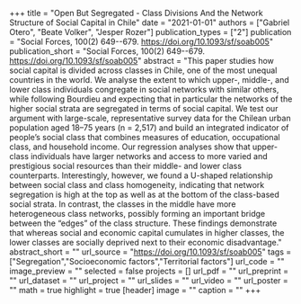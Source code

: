 +++
title = "Open But Segregated - Class Divisions And the Network Structure of Social Capital in Chile"
date = "2021-01-01"
authors = ["Gabriel Otero", "Beate Volker", "Jesper Rozer"]
publication_types = ["2"]
publication = "Social Forces, 100(2) 649--679. https://doi.org/10.1093/sf/soab005"
publication_short = "Social Forces, 100(2) 649--679. https://doi.org/10.1093/sf/soab005"
abstract = "This paper studies how social capital is divided across classes in Chile, one of the most unequal countries in the world. We analyse the extent to which upper-, middle-, and lower class individuals congregate in social networks with similar others, while following Bourdieu and expecting that in particular the networks of the higher social strata are segregated in terms of social capital. We test our argument with large-scale, representative survey data for the Chilean urban population aged 18–75 years (n = 2,517) and build an integrated indicator of people’s social class that combines measures of education, occupational class, and household income. Our regression analyses show that upper-class individuals have larger networks and access to more varied and prestigious social resources than their middle- and lower class counterparts. Interestingly, however, we found a U-shaped relationship between social class and class homogeneity, indicating that network segregation is high at the top as well as at the bottom of the class-based social strata. In contrast, the classes in the middle have more heterogeneous class networks, possibly forming an important bridge between the “edges” of the class structure. These findings demonstrate that whereas social and economic capital cumulates in higher classes, the lower classes are socially deprived next to their economic disadvantage."
abstract_short = ""
url_source = "https://doi.org/10.1093/sf/soab005"
tags = ["Segregation","Socioeconomic factors","Territorial factors"]
url_code = ""
image_preview = ""
selected = false
projects = []
url_pdf = ""
url_preprint = ""
url_dataset = ""
url_project = ""
url_slides = ""
url_video = ""
url_poster = ""
math = true
highlight = true
[header]
image = ""
caption = ""
+++
